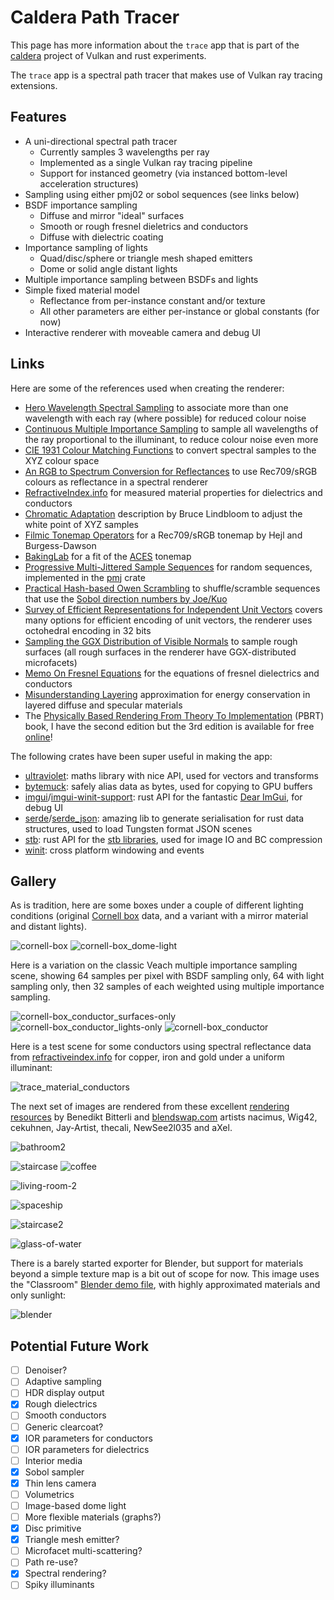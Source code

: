 # Caldera Path Tracer

This page has more information about the `trace` app that is part of the [caldera](https://github.com/sjb3d/caldera) project of Vulkan and rust experiments.

The `trace` app is a spectral path tracer that makes use of Vulkan ray tracing extensions.

## Features

* A uni-directional spectral path tracer
  * Currently samples 3 wavelengths per ray
  * Implemented as a single Vulkan ray tracing pipeline
  * Support for instanced geometry (via instanced bottom-level acceleration structures)
* Sampling using either pmj02 or sobol sequences (see links below)
* BSDF importance sampling
  * Diffuse and mirror "ideal" surfaces
  * Smooth or rough fresnel dieletrics and conductors
  * Diffuse with dielectric coating
* Importance sampling of lights
  * Quad/disc/sphere or triangle mesh shaped emitters
  * Dome or solid angle distant lights
* Multiple importance sampling between BSDFs and lights
* Simple fixed material model
  * Reflectance from per-instance constant and/or texture
  * All other parameters are either per-instance or global constants (for now)
* Interactive renderer with moveable camera and debug UI

## Links

Here are some of the references used when creating the renderer:

* [Hero Wavelength Spectral Sampling](https://cgg.mff.cuni.cz/~wilkie/Website/EGSR_14_files/WNDWH14HWSS.pdf) to associate more than one wavelength with each ray (where possible) for reduced colour noise
* [Continuous Multiple Importance Sampling](http://iliyan.com/publications/ContinuousMIS) to sample all wavelengths of the ray proportional to the illuminant, to reduce colour noise even more
* [CIE 1931 Colour Matching Functions](http://cvrl.ioo.ucl.ac.uk/) to convert spectral samples to the XYZ colour space
* [An RGB to Spectrum Conversion for Reflectances](http://citeseerx.ist.psu.edu/viewdoc/download?doi=10.1.1.40.9608&rep=rep1&type=pdf) to use Rec709/sRGB colours as reflectance in a spectral renderer
* [RefractiveIndex.info](https://refractiveindex.info/) for measured material properties for dielectrics and conductors
* [Chromatic Adaptation](http://www.brucelindbloom.com/index.html?Eqn_RGB_XYZ_Matrix.html) description by Bruce Lindbloom to adjust the white point of XYZ samples
* [Filmic Tonemap Operators](http://filmicworlds.com/blog/filmic-tonemapping-operators/) for a Rec709/sRGB tonemap by Hejl and Burgess-Dawson
* [BakingLab](https://github.com/TheRealMJP/BakingLab/blob/master/BakingLab/ACES.hlsl) for a fit of the [ACES](https://github.com/ampas/aces-dev) tonemap
* [Progressive Multi-Jittered Sample Sequences](https://graphics.pixar.com/library/ProgressiveMultiJitteredSampling/) for random sequences, implemented in the [pmj](https://github.com/sjb3d/pmj) crate
* [Practical Hash-based Owen Scrambling](http://www.jcgt.org/published/0009/04/01/) to shuffle/scramble sequences that use the [Sobol direction numbers by Joe/Kuo](https://web.maths.unsw.edu.au/~fkuo/sobol/)
* [Survey of Efficient Representations for Independent Unit Vectors](http://jcgt.org/published/0003/02/01/) covers many options for efficient encoding of unit vectors, the renderer uses octohedral encoding in 32 bits
* [Sampling the GGX Distribution of Visible Normals](http://jcgt.org/published/0007/04/01/) to sample rough surfaces (all rough surfaces in the renderer have GGX-distributed microfacets)
* [Memo On Fresnel Equations](https://seblagarde.wordpress.com/2013/04/29/memo-on-fresnel-equations/) for the equations of fresnel dielectrics and conductors
* [Misunderstanding Layering](http://c0de517e.blogspot.com/2019/08/misunderstanding-multilayering-diffuse.html) approximation for energy conservation in layered diffuse and specular materials
* The [Physically Based Rendering From Theory To Implementation](https://www.pbrt.org/) (PBRT) book, I have the second edition but the 3rd edition is available for free [online](http://www.pbr-book.org/)!

The following crates have been super useful in making the app:

* [ultraviolet](https://crates.io/crates/ultraviolet): maths library with nice API, used for vectors and transforms
* [bytemuck](https://crates.io/crates/bytemuck): safely alias data as bytes, used for copying to GPU buffers
* [imgui](https://crates.io/crates/imgui)/[imgui-winit-support](https://crates.io/crates/imgui-winit-support): rust API for the fantastic [Dear ImGui](https://github.com/ocornut/imgui), for debug UI
* [serde](https://crates.io/crates/serde)/[serde_json](https://crates.io/crates/serde_json): amazing lib to generate serialisation for rust data structures, used to load Tungsten format JSON scenes
* [stb](https://crates.io/crates/stb): rust API for the [stb libraries](https://github.com/nothings/stb), used for image IO and BC compression
* [winit](https://crates.io/crates/winit): cross platform windowing and events

## Gallery

As is tradition, here are some boxes under a couple of different lighting conditions (original [Cornell box](https://www.graphics.cornell.edu/online/box/data.html) data, and a variant with a mirror material and distant lights).

![cornell-box](trace_cornell-box.jpg) ![cornell-box_dome-light](trace_cornell-box_dome-light.jpg)

Here is a variation on the classic Veach multiple importance sampling scene, showing 64 samples per pixel with BSDF sampling only, 64 with light sampling only, then 32 samples of each weighted using multiple importance sampling.

![cornell-box_conductor_surfaces-only](trace_cornell-box_conductor_surfaces-only.jpg) ![cornell-box_conductor_lights-only](trace_cornell-box_conductor_lights-only.jpg)
 ![cornell-box_conductor](trace_cornell-box_conductor.jpg)

Here is a test scene for some conductors using spectral reflectance data from [refractiveindex.info](https://refractiveindex.info/) for copper, iron and gold under a uniform illuminant:

![trace_material_conductors](trace_material_conductors.jpg)

The next set of images are rendered from these excellent [rendering resources](https://benedikt-bitterli.me/resources/) by Benedikt Bitterli and [blendswap.com](https://blendswap.com/) artists nacimus, Wig42, cekuhnen, Jay-Artist, thecali, NewSee2l035 and aXel.

![bathroom2](trace_bathroom2.jpg)

![staircase](trace_staircase.jpg) ![coffee](trace_coffee.jpg)

![living-room-2](trace_living-room-2.jpg)

![spaceship](trace_spaceship.jpg)

![staircase2](trace_staircase2.jpg)

![glass-of-water](trace_glass-of-water.jpg)

There is a barely started exporter for Blender, but support for materials beyond a simple texture map is a bit out of scope for now.  This image uses the "Classroom" [Blender demo file](https://www.blender.org/download/demo-files/), with highly approximated materials and only sunlight:

![blender](trace_blender.jpg)

## Potential Future Work

- [ ] Denoiser?
- [ ] Adaptive sampling
- [ ] HDR display output
- [x] Rough dielectrics
- [ ] Smooth conductors
- [ ] Generic clearcoat?
- [x] IOR parameters for conductors
- [ ] IOR parameters for dielectrics
- [ ] Interior media
- [x] Sobol sampler
- [x] Thin lens camera
- [ ] Volumetrics
- [ ] Image-based dome light
- [ ] More flexible materials (graphs?)
- [x] Disc primitive
- [x] Triangle mesh emitter?
- [ ] Microfacet multi-scattering?
- [ ] Path re-use?
- [x] Spectral rendering?
- [ ] Spiky illuminants
